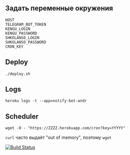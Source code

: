 ## Задать переменные окружения

```
HOST
TELEGRAM_BOT_TOKEN
KENGU_LOGIN
KENGU_PASSWORD
SHKOLANSO_LOGIN
SHKOLANSO_PASSWORD
CRON_KEY
```

## Deploy
```
./deploy.sh
```

## Logs
```
heroku logs -t --app=notify-bot-andr
```

## Scheduler
```
wget -O - "https://ZZZZ.herokuapp.com/cron?key=YYYYY"
```

`curl` часто выдаёт "out of memory", поэтому `wget`


[![Build Status](https://travis-ci.com/denisov/notifier.svg?branch=master)](https://travis-ci.com/denisov/notifier)